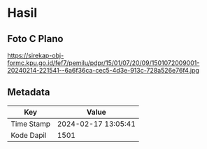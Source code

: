 # Hasil

## Foto C Plano

https://sirekap-obj-formc.kpu.go.id/fef7/pemilu/pdpr/15/01/07/20/09/1501072009001-20240214-221541--6a6f36ca-cec5-4d3e-913c-728a526e76f4.jpg


## Metadata

| Key        | Value               |
| ---------- | ------------------- |
| Time Stamp | 2024-02-17 13:05:41 |
| Kode Dapil | 1501                |



